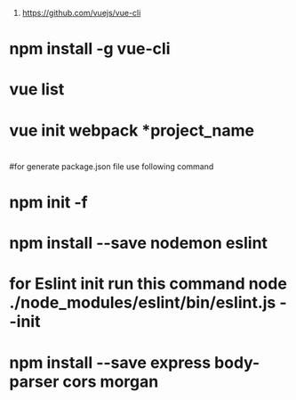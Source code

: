 1. https://github.com/vuejs/vue-cli
# npm install -g vue-cli
# vue list
# vue init webpack *project_name
# 
#for generate package.json file use following command
# npm init -f
# npm install --save nodemon eslint
# for Eslint init run this command node ./node_modules/eslint/bin/eslint.js  --init
# npm install --save express body-parser cors morgan
